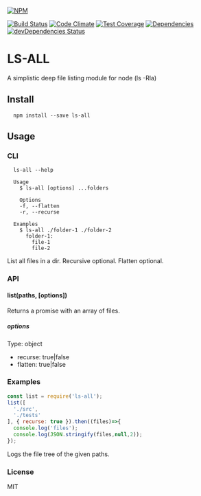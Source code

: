 [![NPM](https://nodei.co/npm/ls-all.png)](https://nodei.co/npm/ls-all/)

[![Build Status](https://travis-ci.org/cantidio/node-ls-all.svg?branch=master)](https://travis-ci.org/cantidio/node-ls-all)
[![Code Climate](https://codeclimate.com/github/cantidio/node-ls-all/badges/gpa.svg)](https://codeclimate.com/github/cantidio/node-ls-all)
[![Test Coverage](https://codeclimate.com/github/cantidio/node-ls-all/badges/coverage.svg)](https://codeclimate.com/github/cantidio/node-ls-all/coverage)
[![Dependencies](https://david-dm.org/cantidio/node-ls-all.svg)](https://david-dm.org/cantidio/node-ls-all)
[![devDependencies Status](https://david-dm.org/cantidio/node-ls-all/dev-status.svg)](https://david-dm.org/cantidio/node-ls-all#info=devDependencies)


# LS-ALL

A simplistic deep file listing module for node (ls -Rla)

## Install
```
  npm install --save ls-all
```
## Usage
### CLI
```
  ls-all --help
```
```
  Usage
    $ ls-all [options] ...folders

    Options
    -f, --flatten
    -r, --recurse

  Examples
    $ ls-all ./folder-1 ./folder-2
      folder-1:
        file-1
        file-2
```
List all files in a dir. Recursive optional. Flatten optional.

### API
#### list(paths, [options])
Returns a promise with an array of files.

##### options
Type: object
* recurse: true|false
* flatten: true|false

### Examples
```js
const list = require('ls-all');
list([
  './src',
  './tests'
], { recurse: true }).then((files)=>{
  console.log('files');
  console.log(JSON.stringify(files,null,2));
});
```
Logs the file tree of the given paths.

### License
MIT
